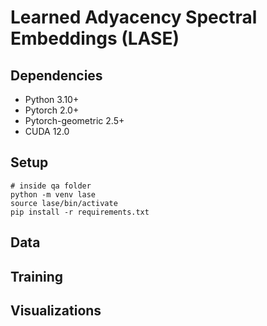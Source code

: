 # Learned Adyacency Spectral Embeddings (LASE)

## Dependencies
- Python 3.10+
- Pytorch 2.0+
- Pytorch-geometric 2.5+
- CUDA 12.0 

## Setup
```
# inside qa folder
python -m venv lase
source lase/bin/activate
pip install -r requirements.txt
```

## Data

## Training 

## Visualizations
